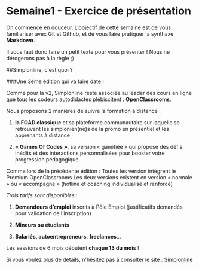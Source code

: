 # Semaine1 - Exercice de présentation

On commence en douceur. L'objectif de cette semaine est de vous familiariser avec Git et Github, et de vous faire pratiquer la synthaxe __Markdown__.

Il vous faut donc faire un petit texte pour vous présenter ! Nous ne dérogerons pas à la règle ;)

##Simplonline, c'est quoi ?

###Une 3ème édition qui va faire date !

Comme pour la v2, Simplonline reste associée au leader des cours en ligne que tous les codeurs autodidactes plébiscitent : __OpenClassrooms__.

Nous proposons 2 manières de suivre la formation à distance : 

1. __la FOAD classique__ et sa plateforme communautaire sur laquelle se retrouvent les simplonien(ne)s de la promo en présentiel et les apprenants à distance ;

2. __« Games Of Codes »__, sa version « gamifiée » qui propose des défis inédits et des interactions personnalisées pour booster votre progression pédagogique. 

Comme lors de la précédente édition :
Toutes les version intègrent le Premium OpenClassrooms
Les deux versions existent en version « normale » ou « accompagné » (hotline et coaching individualisé et renforcé)

*Trois tarifs sont disponibles* :

1. __Demandeurs d’emploi__ inscrits à Pôle Emploi (justificatifs demandés pour validation de l’inscription)

2. __Mineurs ou étudiants__ 

3. __Salariés, autoentrepreneurs__, __freelances__…

Les sessions de 6 mois débutent __chaque 13 du mois__ !

Si vous voulez plus de détails, n'hésitez pas à consulter le site : [Simplonline](http://simplon.co/simplonline-la-formation-a-distance/)

